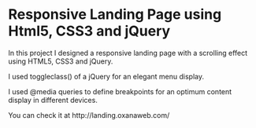 <h1>Responsive Landing Page using Html5, CSS3 and jQuery </h1>

<p> In this project I designed a responsive landing page with a scrolling effect using HTML5, CSS3 and jQuery. </p>
<p> I used toggleclass() of a jQuery for an elegant menu display. </p>
<p> I used @media queries to define breakpoints for an optimum content display in different devices. </p>

<p> You can check it at http://landing.oxanaweb.com/ </p>

